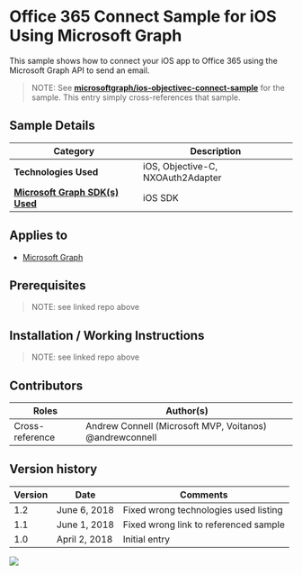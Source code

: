 # Office 365 Connect Sample for iOS Using Microsoft Graph

This sample shows how to connect your iOS app to Office 365 using the Microsoft Graph API to send an email.

> NOTE: See **[microsoftgraph/ios-objectivec-connect-sample](https://github.com/microsoftgraph/ios-objectivec-connect-sample)** for the sample. This entry simply cross-references that sample.

## Sample Details

|               Category               |            Description            |
| ------------------------------------ | --------------------------------- |
| **Technologies Used**                | iOS, Objective-C, NXOAuth2Adapter |
| **[Microsoft Graph SDK(s) Used][1]** | iOS SDK                           |

## Applies to

* [Microsoft Graph](https://developer.microsoft.com/en-us/graph)

## Prerequisites

> NOTE: see linked repo above

## Installation / Working Instructions

> NOTE: see linked repo above

## Contributors

|      Roles      |                        Author(s)                        |
| --------------- | ------------------------------------------------------- |
| Cross-reference | Andrew Connell (Microsoft MVP, Voitanos) @andrewconnell |

## Version history

| Version |     Date      |               Comments                |
| ------- | ------------- | ------------------------------------- |
| 1.2     | June 6, 2018  | Fixed wrong technologies used listing |
| 1.1     | June 1, 2018  | Fixed wrong link to referenced sample |
| 1.0     | April 2, 2018 | Initial entry                         |

[1]: https://developer.microsoft.com/en-us/graph/code-samples-and-sdks

<img src="https://telemetry.sharepointpnp.com/msgraph-community-samples/samples/ios-objectivec-connect" />
